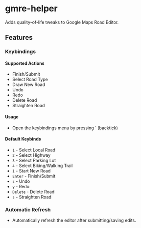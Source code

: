 # gmre-helper
Adds quality-of-life tweaks to Google Maps Road Editor.

## Features

### Keybindings

#### Supported Actions
- Finish/Submit
- Select Road Type
- Draw New Road
- Undo
- Redo
- Delete Road
- Straighten Road

#### Usage
* Open the keybindings menu by pressing ` (backtick)

#### Default Keybinds
- `1` - Select Local Road
- `2` - Select Highway
- `3` - Select Parking Lot
- `4` - Select Biking/Walking Trail
- `i` - Start New Road
- `Enter` - Finish/Submit
- `z` - Undo
- `y` - Redo
- `Delete` - Delete Road
- `s` - Straighten Road

### Automatic Refresh
* Automatically refresh the editor after submitting/saving edits.
